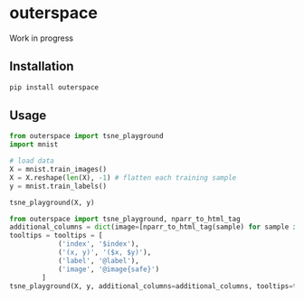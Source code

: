outerspace
==========

Work in progress

Installation
------------

```bash
pip install outerspace
```

Usage
-----

```python
from outerspace import tsne_playground
import mnist

# load data
X = mnist.train_images()
X = X.reshape(len(X), -1) # flatten each training sample
y = mnist.train_labels()

tsne_playground(X, y)
```

```python
from outerspace import tsne_playground, nparr_to_html_tag
additional_columns = dict(image=[nparr_to_html_tag(sample) for sample in X_sample])
tooltips = tooltips = [
            ('index', '$index'),
            ('(x, y)', '($x, $y)'),
            ('label', '@label'),
            ('image', '@image{safe}')
        ]
tsne_playground(X, y, additional_columns=additional_columns, tooltips=tooltips)
```
